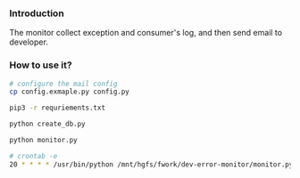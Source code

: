
### Introduction

The monitor collect exception and consumer's log, and then send email to developer.


### How to use it?

```bash
# configure the mail config
cp config.exmaple.py config.py

pip3 -r requriements.txt

python create_db.py

python monitor.py

# crontab -e
20 * * * * /usr/bin/python /mnt/hgfs/fwork/dev-error-monitor/monitor.py >> /tmp/logger_error.log
```